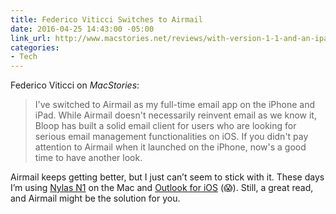 ```yaml
---
title: Federico Viticci Switches to Airmail
date: 2016-04-25 14:43:00 -05:00
link_url: http://www.macstories.net/reviews/with-version-1-1-and-an-ipad-app-im-switching-to-airmail/
categories:
- Tech
---
```


Federico Viticci on *MacStories*:

> I've switched to Airmail as my full-time email app on the iPhone and iPad. While Airmail doesn't necessarily reinvent email as we know it, Bloop has built a solid email client for users who are looking for serious email management functionalities on iOS. If you didn't pay attention to Airmail when it launched on the iPhone, now's a good time to have another look.

Airmail keeps getting better, but I just can’t seem to stick with it. These days I’m using [Nylas N1](https://nylas.com/) on the Mac and [Outlook for iOS](https://appsto.re/us/8OwV4.i) (😱). Still, a great read, and Airmail might be the solution for you.
